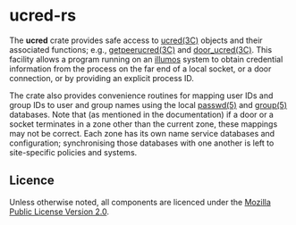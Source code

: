 # ucred-rs

The **ucred** crate provides safe access to
[ucred(3C)](https://illumos.org/man/3C/ucred) objects and their associated
functions; e.g., [getpeerucred(3C)](https://illumos.org/man/3C/getpeerucred)
and [door_ucred(3C)](https://illumos.org/man/3C/door_ucred).  This facility
allows a program running on an [illumos](https://illumos.org) system to obtain
credential information from the process on the far end of a local socket, or a
door connection, or by providing an explicit process ID.

The crate also provides convenience routines for mapping user IDs and group IDs
to user and group names using the local
[passwd(5)](https://illumos.org/man/5/passwd) and
[group(5)](https://illumos.org/man/5/group) databases.  Note that (as mentioned
in the documentation) if a door or a socket terminates in a zone other than the
current zone, these mappings may not be correct.  Each zone has its own name
service databases and configuration; synchronising those databases with one
another is left to site-specific policies and systems.

## Licence

Unless otherwise noted, all components are licenced under the [Mozilla Public
License Version 2.0](./LICENSE).
